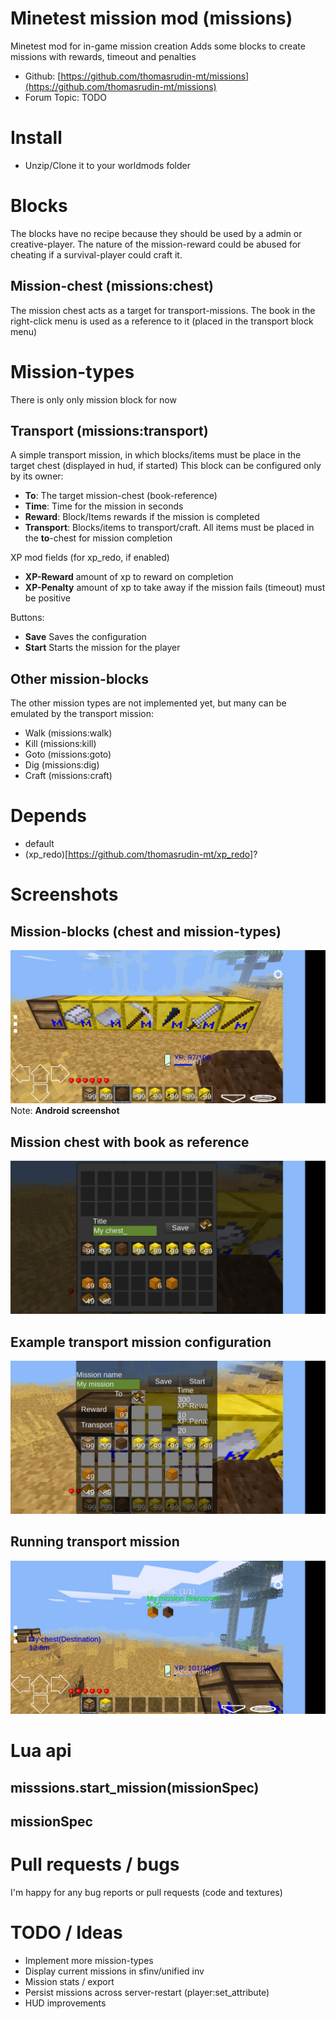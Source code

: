 Minetest mission mod (missions)
======

Minetest mod for in-game mission creation
Adds some blocks to create missions with rewards, timeout and penalties

* Github: [https://github.com/thomasrudin-mt/missions](https://github.com/thomasrudin-mt/missions)
* Forum Topic: TODO

# Install

* Unzip/Clone it to your worldmods folder

# Blocks

The blocks have no recipe because they should be used by a admin or creative-player.
The nature of the mission-reward could be abused for cheating if a survival-player could craft it.

## Mission-chest (missions:chest)

The mission chest acts as a target for transport-missions. The book in the right-click menu is used as a reference to it (placed in the transport block menu)

# Mission-types

There is only only mission block for now

## Transport (missions:transport)

A simple transport mission, in which blocks/items must be place in the target chest (displayed in hud, if started)
This block can be configured only by its owner:

* **To**: The target mission-chest (book-reference)
* **Time**: Time for the mission in seconds
* **Reward**: Block/Items rewards if the mission is completed
* **Transport**: Blocks/items to transport/craft. All items must be placed in the **to**-chest for mission completion

XP mod fields (for xp_redo, if enabled)

* **XP-Reward** amount of xp to reward on completion
* **XP-Penalty** amount of xp to take away if the mission fails (timeout) must be positive

Buttons:

* **Save** Saves the configuration
* **Start** Starts the mission for the player

## Other mission-blocks

The other mission types are not implemented yet, but many can be emulated by the transport mission:
* Walk (missions:walk)
* Kill (missions:kill)
* Goto (missions:goto)
* Dig (missions:dig)
* Craft (missions:craft)

# Depends

* default
* (xp_redo)[https://github.com/thomasrudin-mt/xp_redo]?

# Screenshots

## Mission-blocks (chest and mission-types)
![](screenshots/Minetest_2018-05-17-09-18-20.png?raw=true)
Note: **Android screenshot**

## Mission chest with book as reference
![](screenshots/Minetest_2018-05-17-09-18-38.png?raw=true)

## Example transport mission configuration
![](screenshots/Minetest_2018-05-17-09-18-49.png?raw=true)

## Running transport mission
![](screenshots/Minetest_2018-05-17-10-28-35.png?raw=true)

# Lua api

## misssions.start_mission(missionSpec)

## missionSpec

# Pull requests / bugs

I'm happy for any bug reports or pull requests (code and textures)

# TODO / Ideas

* Implement more mission-types
* Display current missions in sfinv/unified inv
* Mission stats / export
* Persist missions across server-restart (player:set_attribute)
* HUD improvements
